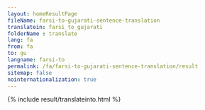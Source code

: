 ```yaml
---
layout: homeResultPage
fileName: farsi-to-gujarati-sentence-translation
translatein: farsi_to_gujarati
folderName : translate
lang: fa
from: fa
to: gu
langname: farsi-to
permalink: /fa/farsi-to-gujarati-sentence-translation/result
sitemap: false
nointernationalization: true
---
```

{% include result/translateinto.html %}

<script src="/js/result/translation.js" data-foldername="{{page.folderName}}" data-lang="{{page.lang}}"></script>

